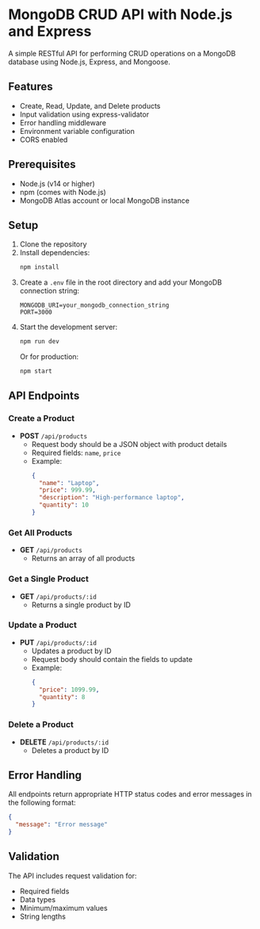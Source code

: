 # MongoDB CRUD API with Node.js and Express

A simple RESTful API for performing CRUD operations on a MongoDB database using Node.js, Express, and Mongoose.

## Features

- Create, Read, Update, and Delete products
- Input validation using express-validator
- Error handling middleware
- Environment variable configuration
- CORS enabled

## Prerequisites

- Node.js (v14 or higher)
- npm (comes with Node.js)
- MongoDB Atlas account or local MongoDB instance

## Setup

1. Clone the repository
2. Install dependencies:
   ```bash
   npm install
   ```
3. Create a `.env` file in the root directory and add your MongoDB connection string:
   ```
   MONGODB_URI=your_mongodb_connection_string
   PORT=3000
   ```
4. Start the development server:
   ```bash
   npm run dev
   ```
   Or for production:
   ```bash
   npm start
   ```

## API Endpoints

### Create a Product
- **POST** `/api/products`
  - Request body should be a JSON object with product details
  - Required fields: `name`, `price`
  - Example:
    ```json
    {
      "name": "Laptop",
      "price": 999.99,
      "description": "High-performance laptop",
      "quantity": 10
    }
    ```

### Get All Products
- **GET** `/api/products`
  - Returns an array of all products

### Get a Single Product
- **GET** `/api/products/:id`
  - Returns a single product by ID

### Update a Product
- **PUT** `/api/products/:id`
  - Updates a product by ID
  - Request body should contain the fields to update
  - Example:
    ```json
    {
      "price": 1099.99,
      "quantity": 8
    }
    ```

### Delete a Product
- **DELETE** `/api/products/:id`
  - Deletes a product by ID

## Error Handling

All endpoints return appropriate HTTP status codes and error messages in the following format:
```json
{
  "message": "Error message"
}
```

## Validation

The API includes request validation for:
- Required fields
- Data types
- Minimum/maximum values
- String lengths
